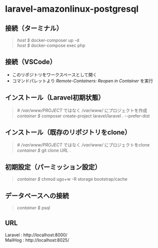 # laravel-amazonlinux-postgresql

## 接続（ターミナル）

> *host $* docker-composer up -d  
> *host $* docker-compose exec php  

## 接続（VSCode）

* このリポジトリをワークスペースとして開く
* コマンドパレットより *Remote-Containers: Reopen in Container* を実行

## インストール（Laravel初期状態）

> \# */var/www/PROJECT* ではなく */var/www/* にプロジェクトを作成  
> *container $* composer create-project laravel/laravel . --prefer-dist

## インストール（既存のリポジトリをclone）

> \# */var/www/PROJECT* ではなく */var/www/* にプロジェクトをclone  
> *container $* git clone *URL* .  

## 初期設定（パーミッション設定）

> *container $* chmod ugo+w -R storage bootstrap/cache

## データベースへの接続

> *container $* psql

## URL

 Laravel : http://localhost:8000/  
 MailHog : http://localhost:8025/  
